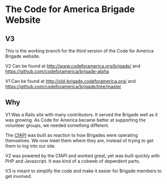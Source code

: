 # The Code for America Brigade Website

## V3

This is the working branch for the third version of the Code for America Brigade website. 

V2 Can be found at http://www.codeforamerica.org/brigade/ and https://github.com/codeforamerica/brigade-alpha

V1 Can be found at http://old-brigade.codeforamerica.org/ and https://github.com/codeforamerica/brigade/tree/master

## Why

V1 Was a Rails site with many contributors. It served the Brigade well as it was growing. As Code for America became better at supporting the  volunteer groups, we needed something different.

The [CfAPI](http://github.com/codeforamerica/cfapi) was built as reaction to how Brigades were operating themselves. We now meet them where they are, instead of trying to get them to log into our site.

V2 was powered by the CfAPI and worked great, yet was built quickly with PHP and Javascript. It was kind of a cobweb of dependent parts.

V3 is meant to simplify the code and make it easier for Brigade members to get involved.